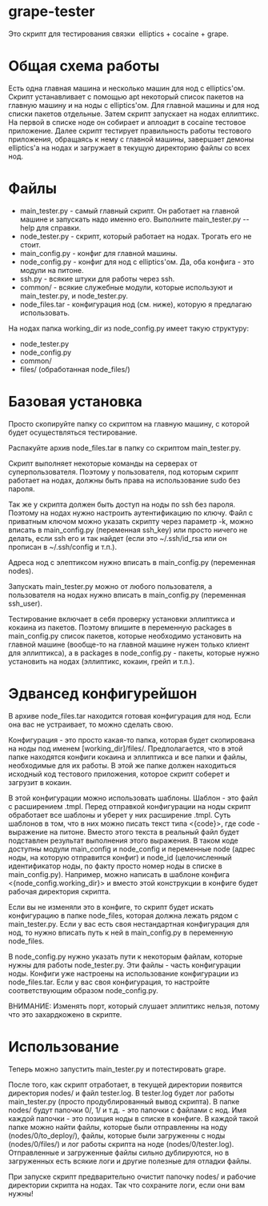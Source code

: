 grape-tester
============
Это скрипт для тестирования связки  elliptics + cocaine + grape.

Общая схема работы
==================
Есть одна главная машина и несколько машин для нод с elliptics'ом. Скрипт устанавливает с помощью
apt некоторый список пакетов на главную машину и на ноды с elliptics'ом. Для главной машины и для нод
списки пакетов отдельные. Затем скрипт запускает на нодах еллиптикс. На первой в списке ноде он
собирает и аплоадит в cocaine тестовое приложение. Далее скрипт тестирует
правильность работы тестового приложения, обращаясь к нему с главной машины,
завершает демоны elliptics'а на нодах и загружает в текущую директорию файлы со всех нод.

Файлы
=====
* main_tester.py - самый главный скрипт. Он работает на главной машине и запускать надо именно его. Выполните main_tester.py --help для справки.
* node_tester.py - скрипт, который работает на нодах. Трогать его не стоит.
* main_config.py - конфиг для главной машины.
* node_config.py - конфиг для нод с elliptics'ом. Да, оба конфига - это модули на питоне.
* ssh.py - всякие штуки для работы через ssh.
* common/ - всякие служебные модули, которые используют и main_tester.py, и node_tester.py.
* node_files.tar - конфигурация нод (см. ниже), которую я предлагаю использовать.

На нодах папка working_dir из node_config.py имеет такую структуру:
* node_tester.py
* node_config.py
* common/
* files/ (обработанная node_files/)

Базовая установка
=================
Просто скопируйте папку со скриптом на главную машину, с которой будет осуществляться тестирование.

Распакуйте архив node_files.tar в папку со скриптом main_tester.py.

Скрипт выполняет некоторые команды на серверах от суперпользователя. Поэтому у пользователя, под
которым скрипт работает на нодах, должны быть права на использование sudo без пароля.

Так же у скрипта должен быть доступ на ноды по ssh без пароля. Поэтому на нодах нужно настроить
аутентификацию по ключу. Файл с приватным ключом можно указать скрипту через параметр -k,
можно вписать в main_config.py (переменная ssh_key) или просто ничего не делать, если ssh его и так
найдет (если это ~/.ssh/id_rsa или он прописан в ~/.ssh/config и т.п.).

Адреса нод с элептиксом нужно вписать в main_config.py (переменная nodes).

Запускать main_tester.py можно от любого пользователя, а пользователя на нодах нужно вписать в main_config.py (переменная ssh_user).

Тестирование включает в себя проверку установки эллиптикса и кокаина из пакетов.
Поэтому впишите в переменную packages в main_config.py список пакетов, которые необходимо установить
на главной машине (вообще-то на главной машине нужен только клиент для эллиптикса), а в packages
в node_config.py - пакеты, которые нужно установить на нодах (эллиптикс, кокаин, грейп и т.п.).

Эдвансед конфигурейшон
======================
В архиве node_files.tar находится готовая конфигурация для нод. Если она вас не устраивает, то
можно сделать свою.

Конфигурация - это просто какая-то папка, которая будет скопирована на ноды под именем [working_dir]/files/.
Предполагается, что в этой папке находятся конфиги кокаина и эллиптикса и все папки и файлы,
необходимые для их работы. В этой же папке должен находиться исходный код тестового приложения,
которое скрипт соберет и загрузит в кокаин.

В этой конфигурации можно использовать шаблоны. Шаблон - это файл с расширением .tmpl. Перед отправкой
конфигурации на ноды скрипт обработает все шаблоны и уберет у них расширение  .tmpl. Суть шаблонов
в том, что в них можно писать текст типа <{code}>, где code - выражение на питоне. Вместо этого текста
в реальный файл будет подставлен результат выполнения этого выражения. В таком коде доступны модули
main_config и node_config и переменные node (адрес ноды, на которую отправится конфиг) и
node_id (целочисленный идентификатор ноды, по факту просто номер ноды в списке в main_config.py).
Например, можно написать в шаблоне конфига <{node_config.working_dir}> и вместо этой конструкции в
конфиге будет рабочая директория скрипта.

Если вы не изменяли это в конфиге, то скрипт будет искать конфигурацию в папке node_files, которая
должна лежать рядом с main_tester.py. Если у вас есть своя нестандартная конфигурация для нод,
то нужно вписать путь к ней в main_config.py в переменную node_files.

В node_config.py нужно указать пути к некоторым файлам, которые нужны для работы node_tester.py.
Эти файлы - часть конфигурации ноды. Конфиги уже настроены на использование
конфигурации из node_files.tar. Если у вас своя конфигурация, то настройте соответствующим образом
node_config.py.

ВНИМАНИЕ: Изменять порт, который слушает эллиптикс нельзя, потому что это захардкожено в скрипте.

Использование
=============
Теперь можно запустить main_tester.py и потестировать grape.

После того, как скрипт отработает, в текущей директории появится директория nodes/ и файл tester.log.
В tester.log будет лог работы main_tester.py (просто продублированный вывод скрипта). В папке nodes/
будут папочки 0/, 1/ и т.д. - это папочки с файлами с нод. Имя каждой папочки - это позиция ноды в списке в конфиге.
В каждой такой папке можно найти файлы, которые были отправленны на ноду (nodes/0/to_deploy/),
файлы, которые были загруженны с ноды (nodes/0/files/) и лог работы скрипта на ноде (nodes/0/tester.log). 
Отправленные и загруженные файлы сильно дублируются, но в загруженных есть всякие логи и другие
полезные для отладки файлы.

При запуске скрипт предварительно очистит папочку nodes/ и рабочие директории скрипта на нодах.
Так что сохраните логи, если они вам нужны!